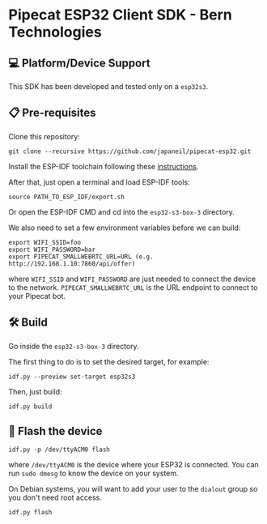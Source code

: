 # Pipecat ESP32 Client SDK - Bern Technologies

## 💻 Platform/Device Support

This SDK has been developed and tested only on a `esp32s3`.

## 📋 Pre-requisites

Clone this repository:

```
git clone --recursive https://github.com/japaneil/pipecat-esp32.git
```

Install the ESP-IDF toolchain following these
[instructions](https://docs.espressif.com/projects/esp-idf/en/stable/esp32/get-started/linux-macos-setup.html).

After that, just open a terminal and load ESP-IDF tools:

```
source PATH_TO_ESP_IDF/export.sh
```
Or open the ESP-IDF CMD and cd into the `esp32-s3-box-3` directory.

We also need to set a few environment variables before we can build:

```
export WIFI_SSID=foo
export WIFI_PASSWORD=bar
export PIPECAT_SMALLWEBRTC_URL=URL (e.g. http://192.168.1.10:7860/api/offer)
```

where `WIFI_SSID` and `WIFI_PASSWORD` are just needed to connect the device to
the network. `PIPECAT_SMALLWEBRTC_URL` is the URL endpoint to connect to your
Pipecat bot.

## 🛠️ Build

Go inside the `esp32-s3-box-3` directory.

The first thing to do is to set the desired target, for example:

```
idf.py --preview set-target esp32s3
```

Then, just build:

```
idf.py build
```

## 🔌 Flash the device

```
idf.py -p /dev/ttyACM0 flash
```

where `/dev/ttyACM0` is the device where your ESP32 is connected. You can run
`sudo dmesg` to know the device on your system.

On Debian systems, you will want to add your user to the `dialout` group so you
don't need root access.

```
idf.py flash
```
